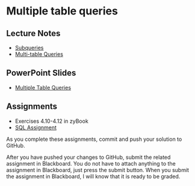 # Multiple table queries

## Lecture Notes
- [Subqueries](notes/subqueries.md)
- [Multi-table Queries](notes/multiple-tables.md)


## PowerPoint Slides
- [Multiple Table Queries](removed)

## Assignments
- Exercises 4.10-4.12 in zyBook
- [SQL Assignment](assignments/multiple-tables.md)

As you complete these assignments, commit and push your solution to GitHub.

After you have pushed your changes to GitHub, submit the related assignment in Blackboard.  You do not have to attach anything to the assignment in Blackboard, just press the submit button.  When you submit the assignment in Blackboard, I will know that it is ready to be graded.
